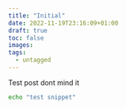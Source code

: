 ```yaml
---
title: "Initial"
date: 2022-11-19T23:16:09+01:00
draft: true
toc: false
images:
tags:
  - untagged
---
```


Test post dont mind it 

```bash
echo "test snippet"
```


